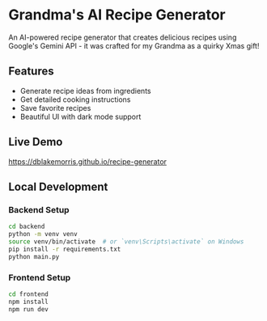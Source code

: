 # Grandma's AI Recipe Generator

An AI-powered recipe generator that creates delicious recipes using Google's Gemini API - it was crafted for my Grandma as a quirky Xmas gift!

## Features
- Generate recipe ideas from ingredients
- Get detailed cooking instructions
- Save favorite recipes
- Beautiful UI with dark mode support

## Live Demo
https://dblakemorris.github.io/recipe-generator

## Local Development

### Backend Setup
```bash
cd backend
python -m venv venv
source venv/bin/activate  # or `venv\Scripts\activate` on Windows
pip install -r requirements.txt
python main.py
```

### Frontend Setup
```bash
cd frontend
npm install
npm run dev
```
